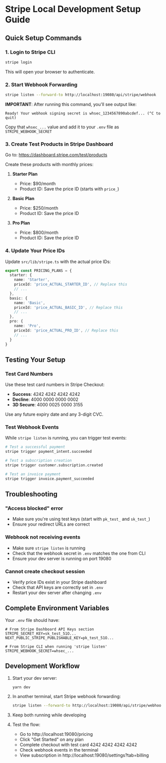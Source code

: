 # Stripe Local Development Setup Guide

## Quick Setup Commands

### 1. Login to Stripe CLI
```bash
stripe login
```
This will open your browser to authenticate.

### 2. Start Webhook Forwarding
```bash
stripe listen --forward-to http://localhost:19080/api/stripe/webhook
```

**IMPORTANT**: After running this command, you'll see output like:
```
Ready! Your webhook signing secret is whsec_1234567890abcdef... (^C to quit)
```

Copy that `whsec_...` value and add it to your `.env` file as `STRIPE_WEBHOOK_SECRET`

### 3. Create Test Products in Stripe Dashboard

Go to: https://dashboard.stripe.com/test/products

Create these products with monthly prices:

1. **Starter Plan**
   - Price: $90/month
   - Product ID: Save the price ID (starts with `price_`)

2. **Basic Plan**
   - Price: $250/month
   - Product ID: Save the price ID

3. **Pro Plan**
   - Price: $800/month
   - Product ID: Save the price ID

### 4. Update Your Price IDs

Update `src/lib/stripe.ts` with the actual price IDs:

```typescript
export const PRICING_PLANS = {
  starter: {
    name: 'Starter',
    priceId: 'price_ACTUAL_STARTER_ID', // Replace this
    // ...
  },
  basic: {
    name: 'Basic',
    priceId: 'price_ACTUAL_BASIC_ID', // Replace this
    // ...
  },
  pro: {
    name: 'Pro',
    priceId: 'price_ACTUAL_PRO_ID', // Replace this
    // ...
  }
}
```

## Testing Your Setup

### Test Card Numbers
Use these test card numbers in Stripe Checkout:

- **Success**: 4242 4242 4242 4242
- **Decline**: 4000 0000 0000 0002
- **3D Secure**: 4000 0025 0000 3155

Use any future expiry date and any 3-digit CVC.

### Test Webhook Events
While `stripe listen` is running, you can trigger test events:

```bash
# Test a successful payment
stripe trigger payment_intent.succeeded

# Test a subscription creation
stripe trigger customer.subscription.created

# Test an invoice payment
stripe trigger invoice.payment_succeeded
```

## Troubleshooting

### "Access blocked" error
- Make sure you're using test keys (start with `pk_test_` and `sk_test_`)
- Ensure your redirect URLs are correct

### Webhook not receiving events
- Make sure `stripe listen` is running
- Check that the webhook secret in `.env` matches the one from CLI
- Ensure your dev server is running on port 19080

### Cannot create checkout session
- Verify price IDs exist in your Stripe dashboard
- Check that API keys are correctly set in `.env`
- Restart your dev server after changing `.env`

## Complete Environment Variables

Your `.env` file should have:

```env
# From Stripe Dashboard API Keys section
STRIPE_SECRET_KEY=sk_test_51O...
NEXT_PUBLIC_STRIPE_PUBLISHABLE_KEY=pk_test_51O...

# From Stripe CLI when running 'stripe listen'
STRIPE_WEBHOOK_SECRET=whsec_...
```

## Development Workflow

1. Start your dev server:
   ```bash
   yarn dev
   ```

2. In another terminal, start Stripe webhook forwarding:
   ```bash
   stripe listen --forward-to http://localhost:19080/api/stripe/webhook
   ```

3. Keep both running while developing

4. Test the flow:
   - Go to http://localhost:19080/pricing
   - Click "Get Started" on any plan
   - Complete checkout with test card 4242 4242 4242 4242
   - Check webhook events in the terminal
   - View subscription in http://localhost:19080/settings?tab=billing